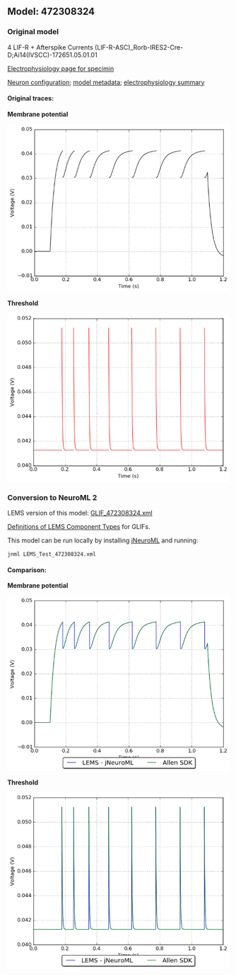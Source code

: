 
## Model: 472308324

### Original model

4 LIF-R + Afterspike Currents (LIF-R-ASC)_Rorb-IRES2-Cre-D;Ai14(IVSCC)-172651.05.01.01

[Electrophysiology page for specimin](http://celltypes.brain-map.org/mouse/experiment/electrophysiology/324032509)

[Neuron configuration](neuron_config.json); [model metadata](model_metadata.json); [electrophysiology summary](ephys_sweeps.json)

#### Original traces:

**Membrane potential**

![Original](MembranePotential_150pA.png)

**Threshold**

![Threshold](Threshold_150pA.png)

### Conversion to NeuroML 2

LEMS version of this model: [GLIF_472308324.xml](GLIF_472308324.xml)

[Definitions of LEMS Component Types](../GLIFs.xml) for GLIFs.

This model can be run locally by installing [jNeuroML](https://github.com/NeuroML/jNeuroML) and running:

    jnml LEMS_Test_472308324.xml

#### Comparison:

**Membrane potential**

![Comparison](Comparison_150pA.png)

**Threshold**

![Comparison](Comparison_Threshold_150pA.png)